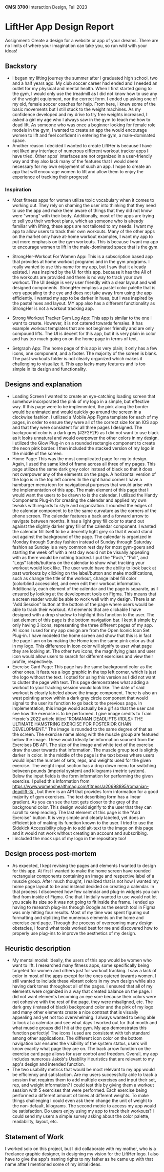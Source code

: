 **CMSI 3700** Interaction Design, Fall 2023

# LiftHer App Design Report

Assignment: Create a design for a website or app of your dreams. There are no limits of where your imagination can take you, so run wild with your ideas!

## Backstory

- I began my lifting journey the summer after I graduated high school, two and a half years ago. My club soccer career had ended and I needed an outlet for my physical and mental health. When I first started going to the gym, I would only use the treadmill as I did not know how to use any of the weight equipment, nor the correct form. I ended up asking one of my old, female soccer coaches for help. From here, I knew some of the basic movements but I still stuck to the weight machines. As my confidence developed and my drive to try free weights increased, I asked a girl my age who I always saw in the gym to teach me how to dead lift. As someone who was once a beginner looking for female role models in the gym, I wanted to create an app the would encourage women to lift and feel confident in entering the gym, a male-dominated space.
- Another reason I decided I wanted to create LiftHer is because I have not liked any interface of numerous different workout tracker apps I have tried. Other apps' interfaces are not organized in a user-friendly way and they also lack many of the features that I would deem necessary for my own enjoyment of such an app. I hope to create an app that will encourage women to lift and allow them to enjoy the experience of tracking their progress!

### Inspiration

- Most fitness apps for women utilize toxic vocabulary when it comes to working out. They rely on shaming the user into thinking that they need to use the app and make them aware of things that they did not know were "wrong" with their body. Additionally, most of the apps are trying to sell you their workout plans, which as someone who is already familiar with lifting, these apps are not tailored to my needs. I want my app to allow users to track their own workouts. Many of the other apps on the market only have at-home workout examples, I want my app to put more emphasis on the gym workouts. This is because I want my app to encourage women to lift in the male-dominated space that is the gym.
- StrongHer-Workout For Women App: This is a subscription based app that provides at home workout programs and in the gym programs. I really wanted to use this name for my app, but I saw that it already existed. I was inspired by the UI for this app. because it has the All of the workouts are provided and there is no way to track your own workout. The UI design is very user friendly with a clear layout and well designed components. StrongHer employs a pastel color palette that is very appealing to the eye and does not take away from using the app efficiently. I wanted my app to be darker in hues, but I was inspired by the pastel hues and layout. MY app also has a different functionality as StrongHer is not a workout tracking app.
- Strong Workout Tracker Gym Log App: This app is similar to the one I want to create. However, it is not catered towards females. It has example workout templates that are not beginner friendly and are only compound lifts. The UI is decent for this app, but it is very plain in color and has too much going on on the home page in terms of text.

- Setgraph App: The home page of this app is very plain; it only has a few icons, one component, and a footer. The majority of the screen is blank. The past workouts folder is not clearly organized which makes it challenging to visualize it. This app lacks many features and is too simple in its design and functionality.

## Designs and explanation

- Loading Screen
  I wanted to create an eye-catching loading screen that somehow incorporated the pink of my logo in a simple, but effective way. If this page were to be implemented, the pink along the border would be animated and would quickly go around the screen in a clockwise fashion. I utilized a Mobile App Figma template for each of my pages, in order to ensure they were all of the correct size for an IOS app and that they were consistent for all three pages I designed. The background color is a dark grey (#2F2F2F) as I did not want to use black as it looks unnatural and would overpower the other colors in my design. I utilized the Glow Plug-in on a rounded rectangle component to create the neon pink border. I then included the stacked version of my logo in the middle of the screen.
- Home Page: This was the most complicated page for my to design. Again, I used the same kind of frame across all three of my pages. This page utilizes the same dark grey color instead of black so that it does not overpower any of the elements on the page. A horizontal version of the logo is in the top left corner. In the right hand corner I have a hamburger menu icon for navigational purposes that would arise with the implementation of this app. The main element of this page that I would want the users to be drawn to is the calendar. I utilized the Handy Components Plug-in for creating the calendar and applied my own tweaks with regards to style and organization. I rounded the edges of the calendar component to be the same curvature as the corners of the phone screen. The calendar features a back and a forward arrow to navigate between months. It has a light grey fill color to stand out against the slightly darker grey fill of the calendar component. I wanted the calendar fill itself to be a decently light grey so that it would stand out against the background of the page. The calendar is organized in Monday through Sunday fashion instead of Sunday through Saturday fashion as Sunday is a very common rest day for most gym-goers and starting the week off with a rest day would not be visually appealing with as there would be nothing tracked. I put the "Push," "Pull", and "Legs" labels/buttons on the calendar to show what tracking your workout would look like. The user would have the ability to look back at past workouts by clicking on the label/button and make modifications, such as change the title of the workout, change label fill color (colorblind accessible), and even edit their workout information. Additionally, each element of the calendar and the page is separate, as I ensured by looking at the development tools on Figma. This means that a screen reader would be able to work well with my design. There is an "Add Session" button at the bottom of the page where users would be able to track their workout. All elements that are clickable I have designed with a drop shadow to highlight this function to the user. The last element of this page is the bottom navigation bar. I kept it simple by only having 3 icons, representing the three different pages of my app. All icons I used for my app design are from the Open Iconic Icon Set Plug-in. I have modeled the home screen and show that this is in fact the page I am on by making the Home icon the same pink color as that in my logo. This difference in icon color will signify to user what page they are looking at. The other two icons, the magnifying glass and user icon would allow users to search for different exercises and view their profile, respectively.
- Exercise Card Page: This page has the same background color as the other ones. It features a logo graphic in the top left corner, which is just the logo without the text. I opted for using this version as I did not want to clutter the page with text. This page demonstrates what adding a workout to your tracking session would look like. The date of said workout is clearly labeled above the image component. There is also an west pointing arrow within a dark grey circle component that would signal to the user its function to go back to the previous page. In implementation, this image would actually be a gif so that the user can see how the exercise is to be performed. I give image credits to Train Heroic's 2022 article titled "ROMANIAN DEADLIFTS (RDLS): THE ULTIMATE HAMSTRING EXERCISE FOR POSTERIOR CHAIN DEVELOPMENT." The image is rounded to the same degree of that as the screen. The exercise name along with the muscle group are featured below the image. These would ideally be information sourced from the Exercises DB API. The size of the image and white text of the exercise draw the user towards that information. The muscle group text is slightly darker in color. In the middle of the page is the text boxes where users would input the number of sets, reps, and weights used for the given exercise. The weight input section has a drop down menu for switching between pounds (imperial system) and kilograms (metric system). Below the input fields is the form information for performing the given exercise. I pulled this information from https://www.womenshealthmag.com/fitness/a20698895/romanian-deadlift-3/ , but there is an API that provides form information for a good majority of gym exercises. The text describing form has a linear gradient. As you can see the text gets closer to the grey of the background color. This design would signify to the user that they can scroll to keep reading. The last element of this page is the "Add Exercise" button. It is very simple and clearly labeled, yet does an efficient job of making its function known to the user. I tried to use the Sidekick Accessibility plug-in to add alt-text to the image on this page and it would not work without creating an account and subscribing.
- I included the mock ups of my logo in the repository too!

## Design process post-mortem

- As expected, I kept revising the pages and elements I wanted to design for this app. At first I wanted to make the home screen have rounded rectangular components containing an image and respective label of a muscle group. After much thought, I realized that is not how I wanted my home page layout to be and instead decided on creating a calendar. In that process I discovered how few calendar and plug-in widgets you can find from inside of Figma. One that I initially wanted to use would not let you scale its size so it was not going to fit inside the frame. I ended up having to research plug-ins through Google as the search tool in Figma was only hitting four results. Most of my time was spent figuring out formatting and stylizing the numerous elements on the home and exercise card page. Through the process of overcoming many design obstacles, I found what tools worked best for me and discovered how to properly use plug-ins to improve the aesthetics of my design.

## Heuristic description

- My mental model: Ideally, the users of this app would be women who want to lift. I researched many fitness apps, some specifically being targeted for women and others just for workout tracking. I saw a lack of color in most of the apps except for the ones catered towards women. I still wanted to include these vibrant colors in my own design while also having dark tones throughout all of the pages. I ensured that all of my elements were organized in a way that created balance on the page. I did not want elements becoming an eye sore because their colors were not cohesive with the rest of the page, they were misaligned, etc. The dark grey (instead of black) background color and the pink of my logo and many other elements create a nice contrast that is visually appealing and yet not too overwhelming. I always wanted to being able to look at a calendar and see what days I worked out for that month and what muscle groups did I hit at the gym. My app demonstrates this function perfectly! The icons I used are consistent with teh standard among other applications. The different icon color on the bottom navigation bar ensures the visibility of the system status, users will know exactly what page they are on. The back arrow function on the exercise card page allows for user control and freedom. Overall, my app includes numerous Jakob's Usability Heuristics that are relevant to my app's design and intended function.
- The two usability metrics that would be most relevant to my app would be efficiency and satisfaction. Are my users successfully able to track a session that requires them to add multiple exercises and input their set, rep, and weight information? I could test this by giving them a workout session with 5 exercises that were performed. Each exercise being performed a different amount of times at different weights. To make things challenging I could even ask them change the unit of weight to the non-default, kilograms. The second metric to access my app would be satisfaction. Do users enjoy using my app to track their workouts? I could send my users a simple survey asking about the color palette, readability, layout, etc.

## Statement of Work

I worked solo on this project, but I did collaborate with my mother, who is a freelance graphic designer, in designing my vision for the LiftHer logo. I also have to give the app's naming rights to my father as he came up with that name after I mentioned some of my initial ideas.

